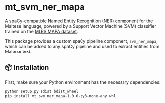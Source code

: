 # mt_svm_ner_mapa

A spaCy-compatible Named Entity Recognition (NER) component for the Maltese language, powered by a Support Vector Machine (SVM) classifier trained on the [MLRS MAPA dataset](https://huggingface.co/datasets/MLRS/mapa_maltese).

This package provides a custom spaCy pipeline component, `svm_ner_mapa`, which can be added to any spaCy pipeline and used to extract entities from Maltese text.

## 📦 Installation

First, make sure your Python environment has the necessary dependencies:

```bash
python setup.py sdist bdist_wheel
pip install mt_svm_ner_mapa-1.0.0-py3-none-any.whl
